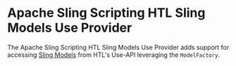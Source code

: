 Apache Sling Scripting HTL Sling Models Use Provider
==================================================

The Apache Sling Scripting HTL Sling Models Use Provider adds support for accessing
[Sling Models](https://sling.apache.org/documentation/bundles/models.html)
from HTL's Use-API leveraging the `ModelFactory`.
